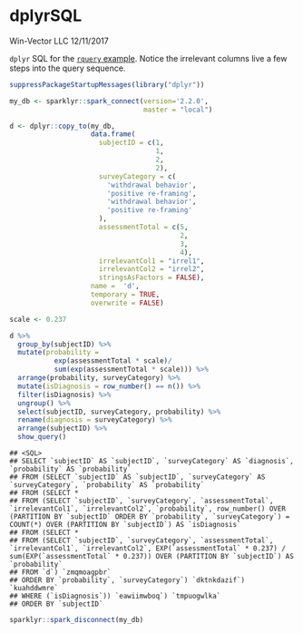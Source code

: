 dplyrSQL
================
Win-Vector LLC
12/11/2017

`dplyr` SQL for the [`rquery` example](https://johnmount.github.io/rquery/). Notice the irrelevant columns live a few steps into the query sequence.

``` r
suppressPackageStartupMessages(library("dplyr"))

my_db <- sparklyr::spark_connect(version='2.2.0', 
                                 master = "local")

d <- dplyr::copy_to(my_db,
                    data.frame(
                      subjectID = c(1,
                                    1,
                                    2,
                                    2),
                      surveyCategory = c(
                        'withdrawal behavior',
                        'positive re-framing',
                        'withdrawal behavior',
                        'positive re-framing'
                      ),
                      assessmentTotal = c(5,
                                          2,
                                          3,
                                          4),
                      irrelevantCol1 = "irrel1",
                      irrelevantCol2 = "irrel2",
                      stringsAsFactors = FALSE),
                    name =  'd',
                    temporary = TRUE,
                    overwrite = FALSE)

scale <- 0.237

d %>%
  group_by(subjectID) %>%
  mutate(probability =
           exp(assessmentTotal * scale)/
           sum(exp(assessmentTotal * scale))) %>%
  arrange(probability, surveyCategory) %>%
  mutate(isDiagnosis = row_number() == n()) %>%
  filter(isDiagnosis) %>%
  ungroup() %>%
  select(subjectID, surveyCategory, probability) %>%
  rename(diagnosis = surveyCategory) %>%
  arrange(subjectID) %>%
  show_query()
```

    ## <SQL>
    ## SELECT `subjectID` AS `subjectID`, `surveyCategory` AS `diagnosis`, `probability` AS `probability`
    ## FROM (SELECT `subjectID` AS `subjectID`, `surveyCategory` AS `surveyCategory`, `probability` AS `probability`
    ## FROM (SELECT *
    ## FROM (SELECT `subjectID`, `surveyCategory`, `assessmentTotal`, `irrelevantCol1`, `irrelevantCol2`, `probability`, row_number() OVER (PARTITION BY `subjectID` ORDER BY `probability`, `surveyCategory`) = COUNT(*) OVER (PARTITION BY `subjectID`) AS `isDiagnosis`
    ## FROM (SELECT *
    ## FROM (SELECT `subjectID`, `surveyCategory`, `assessmentTotal`, `irrelevantCol1`, `irrelevantCol2`, EXP(`assessmentTotal` * 0.237) / sum(EXP(`assessmentTotal` * 0.237)) OVER (PARTITION BY `subjectID`) AS `probability`
    ## FROM `d`) `zmqmoagpbr`
    ## ORDER BY `probability`, `surveyCategory`) `dktnkdazif`) `kuahddwmre`
    ## WHERE (`isDiagnosis`)) `eawiimwboq`) `tmpuogwlka`
    ## ORDER BY `subjectID`

``` r
sparklyr::spark_disconnect(my_db)
```
